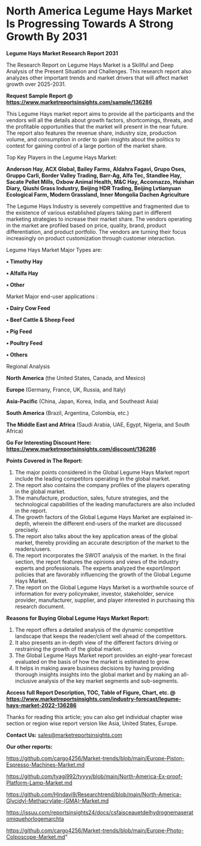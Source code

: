 # North America Legume Hays Market Is Progressing Towards A Strong Growth By 2031

<strong>Legume Hays Market Research Report 2031</strong>

The Research Report on Legume Hays Market is a Skillful and Deep Analysis of the Present Situation and Challenges. This research report also analyzes other important trends and market drivers that will affect market growth over 2025-2031.

<strong>Request Sample Report @ <a href=https://www.marketreportsinsights.com/sample/136286>https://www.marketreportsinsights.com/sample/136286</a></strong>

This Legume Hays market report aims to provide all the participants and the vendors will all the details about growth factors, shortcomings, threats, and the profitable opportunities that the market will present in the near future. The report also features the revenue share, industry size, production volume, and consumption in order to gain insights about the politics to contest for gaining control of a large portion of the market share.

Top Key Players in the Legume Hays Market:

<strong>Anderson Hay, ACX Global, Bailey Farms, Aldahra Fagavi, Grupo Oses, Gruppo Carli, Border Valley Trading, Barr-Ag, Alfa Tec, Standlee Hay, Sacate Pellet Mills, Oxbow Animal Health, M&C Hay, Accomazzo, Huishan Diary, Qiushi Grass Industry, Beijing HDR Trading, Beijing Lvtianyuan Ecological Farm, Modern Grassland, Inner Mongolia Dachen Agriculture</strong>

The Legume Hays Industry is severely competitive and fragmented due to the existence of various established players taking part in different marketing strategies to increase their market share. The vendors operating in the market are profiled based on price, quality, brand, product differentiation, and product portfolio. The vendors are turning their focus increasingly on product customization through customer interaction.

Legume Hays Market Major Types are:

<strong>• Timothy Hay

• Alfalfa Hay

• Other</strong>

Market Major end-user applications :

<strong>• Dairy Cow Feed

• Beef Cattle & Sheep Feed

• Pig Feed

• Poultry Feed

• Others</strong>

Regional Analysis

</u><strong><b>North America</b></strong> (the United States, Canada, and Mexico)

<strong><b>Europe </b></strong>(Germany, France, UK, Russia, and Italy)

<strong><b>Asia-Pacific</b></strong> (China, Japan, Korea, India, and Southeast Asia)

<strong><b>South America</b></strong> (Brazil, Argentina, Colombia, etc.)

<strong><b>The Middle East and Africa</b></strong> (Saudi Arabia, UAE, Egypt, Nigeria, and South Africa)

<strong>Go For Interesting Discount Here: <a href=https://www.marketreportsinsights.com/discount/136286>https://www.marketreportsinsights.com/discount/136286</a></strong>

<strong>Points Covered in The Report:</strong>
<ol>
  <li>The major points considered in the Global Legume Hays Market report include the leading competitors operating in the global market.</li>
  <li>The report also contains the company profiles of the players operating in the global market.</li>
  <li>The manufacture, production, sales, future strategies, and the technological capabilities of the leading manufacturers are also included in the report.</li>
  <li>The growth factors of the Global Legume Hays Market are explained in-depth, wherein the different end-users of the market are discussed precisely.</li>
  <li>The report also talks about the key application areas of the global market, thereby providing an accurate description of the market to the readers/users.</li>
  <li>The report incorporates the SWOT analysis of the market. In the final section, the report features the opinions and views of the industry experts and professionals. The experts analyzed the export/import policies that are favorably influencing the growth of the Global Legume Hays Market.</li>
  <li>The report on the Global Legume Hays Market is a worthwhile source of information for every policymaker, investor, stakeholder, service provider, manufacturer, supplier, and player interested in purchasing this research document.</li>
</ol>
<strong>Reasons for Buying Global Legume Hays Market Report:</strong>

<ol>
  <li>The report offers a detailed analysis of the dynamic competitive landscape that keeps the reader/client well ahead of the competitors.</li>
  <li>It also presents an in-depth view of the different factors driving or restraining the growth of the global market.</li>
  <li>The Global Legume Hays Market report provides an eight-year forecast evaluated on the basis of how the market is estimated to grow.</li>
  <li>It helps in making aware business decisions by having providing thorough insights insights into the global market and by making an all-inclusive analysis of the key market segments and sub-segments.</li>
</ol>
<strong>Access full Report Description, TOC, Table of Figure, Chart, etc. @ <a href=https://www.marketreportsinsights.com/industry-forecast/legume-hays-market-2022-136286>https://www.marketreportsinsights.com/industry-forecast/legume-hays-market-2022-136286</a></strong>


Thanks for reading this article; you can also get individual chapter wise section or region wise report version like Asia, United States, Europe.

<strong>Contact Us:</strong>
sales@marketreportsinsights.com

<strong>Our other reports:</strong>

<a href=https://github.com/cargo4256/Market-trends/blob/main/Europe-Piston-Espresso-Machines-Market.md>https://github.com/cargo4256/Market-trends/blob/main/Europe-Piston-Espresso-Machines-Market.md</a>

<a href=https://github.com/tyagi992/tyyyy/blob/main/North-America-Ex-proof-Platform-Lamp-Market.md>https://github.com/tyagi992/tyyyy/blob/main/North-America-Ex-proof-Platform-Lamp-Market.md</a>

<a href=https://github.com/Hindavi9/Researchtrend/blob/main/North-America-Glycidyl-Methacrylate-(GMA)-Market.md>https://github.com/Hindavi9/Researchtrend/blob/main/North-America-Glycidyl-Methacrylate-(GMA)-Market.md</a>

<a href=https://issuu.com/reportsinsights24/docs/csfaisceauetdelhydrognemaseratomiquehorlogemarchta>https://issuu.com/reportsinsights24/docs/csfaisceauetdelhydrognemaseratomiquehorlogemarchta</a>

<a href=https://github.com/cargo4256/Market-trends/blob/main/Europe-Photo-Colposcope-Market.md>https://github.com/cargo4256/Market-trends/blob/main/Europe-Photo-Colposcope-Market.md</a>"

